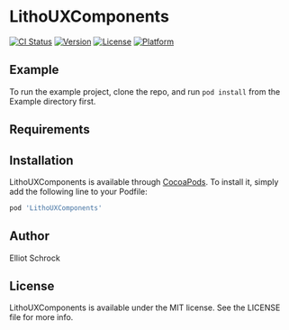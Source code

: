 # LithoUXComponents

[![CI Status](https://img.shields.io/travis/Elliot/LithoUXComponents.svg?style=flat)](https://travis-ci.org/Elliot/LithoUXComponents)
[![Version](https://img.shields.io/cocoapods/v/LithoUXComponents.svg?style=flat)](https://cocoapods.org/pods/LithoUXComponents)
[![License](https://img.shields.io/cocoapods/l/LithoUXComponents.svg?style=flat)](https://cocoapods.org/pods/LithoUXComponents)
[![Platform](https://img.shields.io/cocoapods/p/LithoUXComponents.svg?style=flat)](https://cocoapods.org/pods/LithoUXComponents)

## Example

To run the example project, clone the repo, and run `pod install` from the Example directory first.

## Requirements

## Installation

LithoUXComponents is available through [CocoaPods](https://cocoapods.org). To install
it, simply add the following line to your Podfile:

```ruby
pod 'LithoUXComponents'
```

## Author

Elliot Schrock

## License

LithoUXComponents is available under the MIT license. See the LICENSE file for more info.

